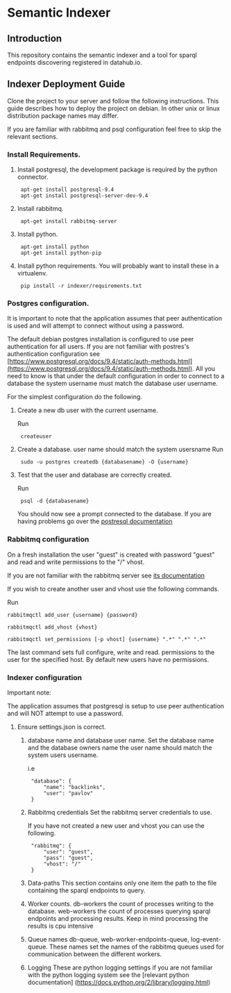Semantic Indexer
================

Introduction
----------------
This repository contains the semantic indexer and a tool for
sparql endpoints discovering registered in datahub.io.

Indexer Deployment Guide
----------------
Clone the project to your server and follow the following
instructions. This guide describes how to deploy the project
on debian. In other unix or linux distribution package names
may differ.

If you are familiar with rabbitmq and psql configuration
feel free to skip the relevant sections.

### Install Requirements.

1. Install postgresql, the development package is required by
	the python connector.

		apt-get install postgresql-9.4
		apt-get install postgresql-server-dev-9.4

2. Install rabbitmq.

		apt-get install rabbitmq-server

3. Install python.

		apt-get install python
		apt-get install python-pip

3. Install python requirements. You will probably want to
	install these in a virtualenv.

		pip install -r indexer/requirements.txt

### Postgres configuration.

It is important to note that the application assumes that peer
authentication is used and will attempt to connect without
using a password.

The default debian postgres installation is configured to use
peer authentication for all users. If you are not familiar with
postres's authentication configuration see [https://www.postgresql.org/docs/9.4/static/auth-methods.html](https://www.postgresql.org/docs/9.4/static/auth-methods.html). All you
need to know is that under the default configuration in order
to connect to a database the system username must match
the database user username.

For the simplest configuration do the following.

1. Create a new db user with the current username.

	Run

		createuser

2. Create a database.
	user name should match the system usersname
	Run

		sudo -u postgres createdb {databasename} -O {username}

3. Test that the user and database are correctly created.

	Run

		psql -d {databasename}

	You should now see a prompt connected to the database.
	If you are having problems go over the [postresql documentation](https://www.postgresql.org/docs/9.4/static/auth-pg-hba-conf.html)

### Rabbitmq configuration

On a fresh installation the user "guest" is created with
password "guest" and read and write permissions to the
"/" vhost.

If you are not familiar with the rabbitmq
server see [its documentation](https://www.rabbitmq.com/admin-guide.html)

If you wish to create another user and vhost use the following
commands.

Run

	rabbitmqctl add_user {username} {password}

	rabbitmqctl add_vhost {vhost}

	rabbitmqctl set_permissions [-p vhost] {username} ".*" ".*" ".*"

The last command sets full configure, write and read.
permissions to the user for the specified host. By default
new users have no permissions.

### Indexer configuration

Important note:

The application assumes that postgresql is setup to use peer
authentication and will NOT attempt to use a password.

1. Ensure settings.json is correct.

	1. database name and database user name.
		Set the database name and the database owners name
		the user name should match the system users username.

		i.e

			"database": {
				"name": "backlinks",
				"user": "pavlov"
			}

	2. Rabbitmq credentials
		Set the rabbitmq server credentials to use.

		If you have not created a new user and vhost you can
		use the following.

			"rabbitmq": {
				"user": "guest",
				"pass": "guest",
				"vhost": "/"
			}

	3. Data-paths
		This section contains only one item the path to the
		file containing the sparql endpoints to query.

	3. Worker counts.
		db-workers the count of processes writing to the
		database.
		web-workers the count of processes querying sparql
		endpoints and processing results. Keep in mind
		processing the results is cpu intensive

	4. Queue names
		db-queue, web-worker-endpoints-queue, log-event-queue. These
		names set the names of the rabbitmq queues used for communication
		between the different workers.

	5. Logging
		These are python logging settings if you are not familiar with
		the python logging system see the [relevant python documentation]
		(https://docs.python.org/2/library/logging.html)

